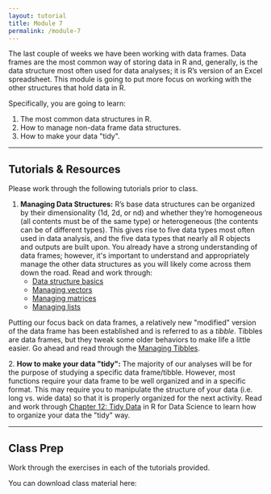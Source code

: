 ```yaml
---
layout: tutorial
title: Module 7
permalink: /module-7
---
```


The last couple of weeks we have been working with data frames. Data frames are the most common way of storing data in R and, generally, is the data structure most often used for data analyses; it is R’s version of an Excel spreadsheet. This module is going to put more focus on working with the other structures that hold data in R.

Specifically, you are going to learn: 

1. The most common data structures in R.
2. How to manage non-data frame data structures.
3. How to make your data "tidy".

<hr>

## Tutorials & Resources

Please work through the following tutorials prior to class. 

1. __Managing Data Structures:__ R’s base data structures can be organized by their dimensionality (1d, 2d, or nd) and whether they’re homogeneous (all contents must be of the same type) or heterogeneous (the contents can be of different types). This gives rise to five data types most often used in data analysis, and the five data types that nearly all R objects and outputs are built upon.  You already have a strong understanding of data frames; however, it's important to understand and appropriately manage the other data structures as you will likely come across them down the road.  Read and work through:
   - [Data structure basics](structure_basics)
   - [Managing vectors](vectors)
   - [Managing matrices](matrices)
   - [Managing lists](lists)
   
Putting our focus back on data frames, a relatively new "modified" version of the data frame has been established and is referred to as a *tibble*.  Tibbles are data frames, but they tweak some older behaviors to make life a little easier. Go ahead and read through the [Managing Tibbles](tutorial).

2\. __How to make your data "tidy":__ The majority of our analyses will be for the purpose of studying a specific data frame/tibble.  However, most functions require your data frame to be well organized and in a specific format.  This may require you to manipulate the structure of your data (i.e. long vs. wide data) so that it is properly organized for the next activity.  Read and work through [Chapter 12: Tidy Data](http://r4ds.had.co.nz/tidy-data.html) in R for Data Science to learn how to organize your data the "tidy" way.

<hr>

## Class Prep

Work through the exercises in each of the tutorials provided.

You can download class material here: &nbsp; <a href="https://www.dropbox.com/sh/jnc9zuyds2s729b/AAClarN3L34aDX0jy-EhYc4la?dl=1" style="color:black;"><i class="fa fa-cloud-download" style="font-size:1em"></i></a>
